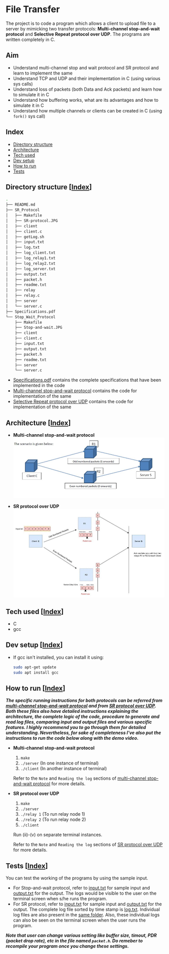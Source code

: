 # File Transfer
The project is to code a program which allows a client to upload file to a server by mimicking two transfer protocols: **Multi-channel stop-and-wait protocol** and **Selective Repeat protocol over UDP**. The programs are written completely in C.

## Aim
- Understand multi-channel stop and wait protocol and SR protocol and learn to implement the same
- Understand TCP and UDP and their implementation in C (using various sys calls)
- Understand loss of packets (both Data and Ack packets) and learn how to simulate it in C
- Understand how buffering works, what are its advantages and how to simulate it in C
- Understand how multiple channels or clients can be created in C (using `fork()` sys call)

## Index
- [Directory structure](#directory-structure-index)
- [Architecture](#architecture-index)
- [Tech used](#tech-used-index)
- [Dev setup](#dev-setup-index)
- [How to run](#how-to-run-index)
- [Tests](#tests-index)

## Directory structure [[Index](#index)]
```bash
.
├── README.md
├── SR_Protocol
│   ├── Makefile
│   ├── SR-protocol.JPG
│   ├── client
│   ├── client.c
│   ├── getLog.sh
│   ├── input.txt
│   ├── log.txt
│   ├── log_client.txt
│   ├── log_relay1.txt
│   ├── log_relay2.txt
│   ├── log_server.txt
│   ├── output.txt
│   ├── packet.h
│   ├── readme.txt
│   ├── relay
│   ├── relay.c
│   ├── server
│   └── server.c
├── Specifications.pdf
└── Stop_Wait_Protocol
    ├── Makefile
    ├── Stop-and-wait.JPG
    ├── client
    ├── client.c
    ├── input.txt
    ├── output.txt
    ├── packet.h
    ├── readme.txt
    ├── server
    └── server.c
```
- [Specifications.pdf](Specifications.pdf) contains the complete specifications that have been implemented in the code
- [Multi-channel stop-and-wait protocol](Stop_Wait_Protocol) contains the code for implementation of the same
- [Selective Repeat protocol over UDP](SR_Protocol) contains the code for implementation of the same

## Architecture [[Index](#index)]
- **Multi-channel stop-and-wait protocol**
![Architecture of multi-channel stop-and-wait protocol](Stop_Wait_Protocol/Stop-and-wait.JPG)

- **SR protocol over UDP**
![Architecture of SR protocol over UDP](SR_Protocol/SR-protocol.JPG)

## Tech used [[Index](#index)]
- C
- gcc

## Dev setup [[Index](#index)]
- If gcc isn't installed, you can install it using:
  ```bash
  sudo apt-get update
  sudo apt install gcc
  ```
## How to run [[Index](#index)]
***The specific running instructions for both protocols can be referred from [multi-channel stop-and-wait protocol](Stop_Wait_Protocol/readme.txt) and from [SR protocol over UDP](SR_Protocol/readme.txt). Both these files also have detailed instructions explaining the architecture, the complete logic of the code, procedure to generate and read log files, comparing input and output files and various specific features. I highly recommend you to go through them for detailed understanding. Nevertheless, for sake of completeness I've also put the instructions to run the code below along with the demo video.***

- **Multi-channel stop-and-wait protocol**
  1. `make`
  2. `./server` (In one instance of terminal)
  3. `./client` (In another instance of terminal)
  
  Refer to the `Note` and `Reading the log` sections of [multi-channel stop-and-wait protocol](Stop_Wait_Protocol/readme.txt) for more details.
  
- **SR protocol over UDP**
  1. `make`
  2. `./server`
  3. `./relay 1`   (To run relay node 1)
  4. `./relay 2`   (To run relay node 2)
  5. `./client`
  
  Run (ii)-(v) on separate terminal instances.
  
  Refer to the `Note` and `Reading the log` sections of [SR protocol over UDP](SR_Protocol/readme.txt) for more details.

## Tests [[Index](#index)]
You can test the working of the programs by using the sample input. 
- For Stop-and-wait protocol, refer to [input.txt](Stop_Wait_Protocol/input.txt) for sample input and [output.txt](Stop_Wait_Protocol/output.txt) for the output. The logs would be visible to the user on the terminal screen when s/he runs the program.
- For SR protocol, refer to [input.txt](SR_Protocol/input.txt) for sample input and [output.txt](SR_Protocol/output.txt) for the output. The complete log file sorted by time stamp is [log.txt](SR_Protocol/log.txt). Individual log files are also present in the [same folder](SR_Protocol). Also, these individual logs can also be seen on the terminal screen when the user runs the program.

***Note that user can change various setting like buffer size, timout, PDR (packet drop rate), etc in the file named `packet.h`. Do remeber to recompile your program once you change these settings.***
